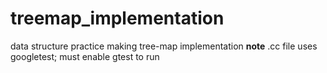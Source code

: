 # treemap_implementation
data structure practice making tree-map implementation
**note** .cc file uses googletest; must enable gtest to run
